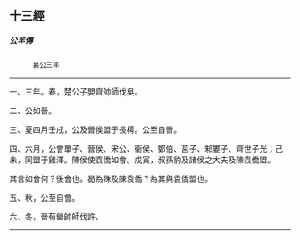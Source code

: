 

## 十三經

##### 公羊傳
　　　`襄公三年`

* * *

一、三年。春，楚公子嬰齊帥師伐吳。

二、公如晉。

三、夏四月壬戌，公及晉侯盟于長樗。公至自晉。

四、六月，公會單子、晉侯、宋公、衞侯、鄭伯、莒子、邾婁子、齊世子光；己未，同盟于雞澤。陳侯使袁僑如會。戊寅，叔孫豹及諸侯之大夫及陳袁僑盟。

其言如會何？後會也。曷為殊及陳袁僑？為其與袁僑盟也。

五、秋，公至自會。

六、冬，晉荀罃帥師伐許。

* * *

